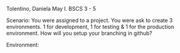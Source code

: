 Tolentino, Daniela May I.
BSCS 3 - 5


Scenario:
You were assigned to a project. You were ask to create 3 environments. 1 for development, 1 for testing & 1 for the production environment. 
How will you setup your branching in github? 

  Environment:
